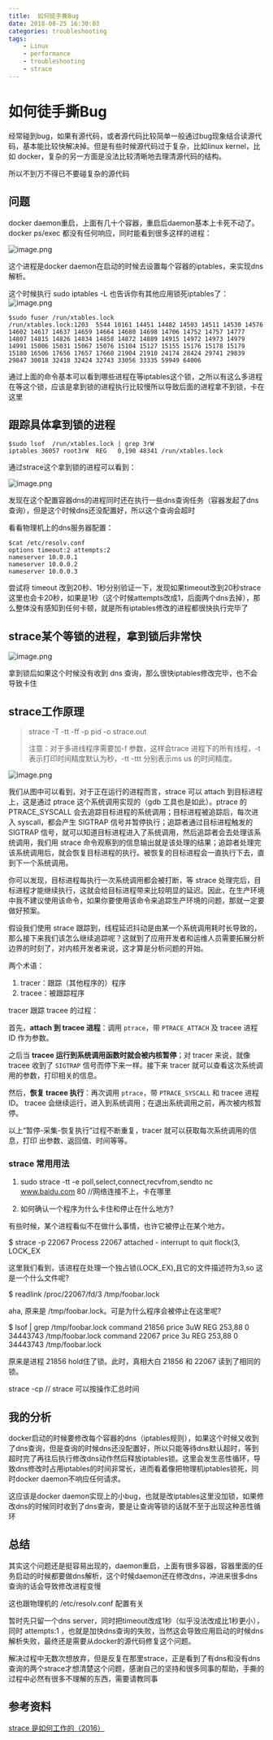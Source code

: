 ```yaml
---
title:  如何徒手撕Bug
date: 2018-08-25 16:30:03
categories: troubleshooting
tags:
    - Linux
    - performance
    - troubleshooting
    - strace
---
```


# 如何徒手撕Bug

经常碰到bug，如果有源代码，或者源代码比较简单一般通过bug现象结合读源代码，基本能比较快解决掉。但是有些时候源代码过于复杂，比如linux kernel，比如 docker，复杂的另一方面是没法比较清晰地去理清源代码的结构。

所以不到万不得已不要碰复杂的源代码

## 问题

docker daemon重启，上面有几十个容器，重启后daemon基本上卡死不动了。 docker ps/exec 都没有任何响应，同时能看到很多这样的进程：

![image.png](http://ata2-img.oss-cn-zhangjiakou.aliyuncs.com/ed7f275935b32c7fd5fef3e0caf2eb0c.png)


这个进程是docker daemon在启动的时候去设置每个容器的iptables，来实现dns解析。

这个时候执行 sudo iptables -L 也告诉你有其他应用锁死iptables了：
![image.png](http://ata2-img.oss-cn-zhangjiakou.aliyuncs.com/901fd2057fb3b32ff79dc5a29c9cdd67.png)

    $sudo fuser /run/xtables.lock 
    /run/xtables.lock:1203  5544 10161 14451 14482 14503 14511 14530 14576 14602 14617 14637 14659 14664 14680 14698 14706 14752 14757 14777 14807 14815 14826 14834 14858 14872 14889 14915 14972 14973 14979 14991 15006 15031 15067 15076 15104 15127 15155 15176 15178 15179 15180 16506 17656 17657 17660 21904 21910 24174 28424 29741 29839 29847 30018 32418 32424 32743 33056 33335 59949 64006

通过上面的命令基本可以看到哪些进程在等iptables这个锁，之所以有这么多进程在等这个锁，应该是拿到锁的进程执行比较慢所以导致后面的进程拿不到锁，卡在这里

## 跟踪具体拿到锁的进程

    $sudo lsof  /run/xtables.lock | grep 3rW
    iptables 36057 root3rW  REG   0,190 48341 /run/xtables.lock

通过strace这个拿到锁的进程可以看到：

![image.png](http://ata2-img.oss-cn-zhangjiakou.aliyuncs.com/27d266ab8fd492f009fb7047d9337518.png)

发现在这个配置容器dns的进程同时还在执行一些dns查询任务（容器发起了dns查询），但是这个时候dns还没配置好，所以这个查询会超时

看看物理机上的dns服务器配置：

    $cat /etc/resolv.conf   
    options timeout:2 attempts:2   
    nameserver 10.0.0.1  
    nameserver 10.0.0.2
    nameserver 10.0.0.3

尝试将 timeout 改到20秒、1秒分别验证一下，发现如果timeout改到20秒strace这里也会卡20秒，如果是1秒（这个时候attempts改成1，后面两个dns去掉），那么整体没有感知到任何卡顿，就是所有iptables修改的进程都很快执行完毕了

## strace某个等锁的进程，拿到锁后非常快

![image.png](http://ata2-img.oss-cn-zhangjiakou.aliyuncs.com/25ab3e2385e08e8e23eeb1309d949839.png)

拿到锁后如果这个时候没有收到 dns 查询，那么很快iptables修改完毕，也不会导致卡住

## strace工作原理

> strace -T -tt -ff -p pid -o strace.out
>
> 注意：对于多进线程序需要加-f 参数，这样会trace 进程下的所有线程，-t 表示打印时间精度默认为秒，-tt -ttt 分别表示ms us 的时间精度。



![image.png](https://ata2-img.oss-cn-zhangjiakou.aliyuncs.com/19c681e7393bda67ab0a4d8f62f1a853.png)

我们从图中可以看到，对于正在运行的进程而言，strace 可以 attach 到目标进程上，这是通过 ptrace 这个系统调用实现的（gdb 工具也是如此）。ptrace 的 PTRACE_SYSCALL 会去追踪目标进程的系统调用；目标进程被追踪后，每次进入 syscall，都会产生 SIGTRAP 信号并暂停执行；追踪者通过目标进程触发的 SIGTRAP 信号，就可以知道目标进程进入了系统调用，然后追踪者会去处理该系统调用，我们用 strace 命令观察到的信息输出就是该处理的结果；追踪者处理完该系统调用后，就会恢复目标进程的执行。被恢复的目标进程会一直执行下去，直到下一个系统调用。

你可以发现，目标进程每执行一次系统调用都会被打断，等 strace 处理完后，目标进程才能继续执行，这就会给目标进程带来比较明显的延迟。因此，在生产环境中我不建议使用该命令，如果你要使用该命令来追踪生产环境的问题，那就一定要做好预案。

假设我们使用 strace 跟踪到，线程延迟抖动是由某一个系统调用耗时长导致的，那么接下来我们该怎么继续追踪呢？这就到了应用开发者和运维人员需要拓展分析边界的时刻了，对内核开发者来说，这才算是分析问题的开始。

两个术语：

1. tracer：跟踪（其他程序的）程序
2. tracee：被跟踪程序

tracer 跟踪 tracee 的过程：

首先，**attach 到 tracee 进程**：调用 `ptrace`，带 `PTRACE_ATTACH` 及 tracee 进程 ID 作为参数。

之后当 **tracee 运行到系统调用函数时就会被内核暂停**；对 tracer 来说，就像 tracee 收到了 `SIGTRAP` 信号而停下来一样。接下来 tracer 就可以查看这次系统调 用的参数，打印相关的信息。

然后，**恢复 tracee 执行**：再次调用 `ptrace`，带 `PTRACE_SYSCALL` 和 tracee 进程 ID。 tracee 会继续运行，进入到系统调用；在退出系统调用之前，再次被内核暂停。

以上“暂停-采集-恢复执行”过程不断重复，tracer 就可以获取每次系统调用的信息，打印 出参数、返回值、时间等等。

### strace 常用用法

1) sudo strace -tt -e poll,select,connect,recvfrom,sendto nc www.baidu.com 80 //网络连接不上，卡在哪里

2) 如何确认一个程序为什么卡住和停止在什么地方?

有些时候，某个进程看似不在做什么事情，也许它被停止在某个地方。

$ strace -p 22067 Process 22067 attached - interrupt to quit flock(3, LOCK_EX

这里我们看到，该进程在处理一个独占锁(LOCK_EX),且它的文件描述符为3,so 这是一个什么文件呢?

$ readlink /proc/22067/fd/3 /tmp/foobar.lock

aha, 原来是 /tmp/foobar.lock。可是为什么程序会被停止在这里呢?

$ lsof | grep /tmp/foobar.lock command   21856       price    3uW     REG 253,88       0 34443743 /tmp/foobar.lock command   22067       price    3u      REG 253,88       0 34443743 /tmp/foobar.lock

原来是进程 21856 hold住了锁。此时，真相大白 21856 和 22067 读到了相同的锁。

 strace -cp  // strace  可以按操作汇总时间



## 我的分析

docker启动的时候要修改每个容器的dns（iptables规则），如果这个时候又收到了dns查询，但是查询的时候dns还没配置好，所以只能等待dns默认超时，等到超时完了再往后执行修改dns动作然后释放iptables锁。这里会发生恶性循环，导致dns修改时占用iptables的时间非常长，进而看着像把物理机iptables锁死，同时docker daemon不响应任何请求。

这应该是docker daemon实现上的小bug，也就是改iptables这里没加锁，如果修改dns的时候同时收到了dns查询，要是让查询等锁的话就不至于出现这种恶性循环

## 总结

其实这个问题还是挺容易出现的，daemon重启，上面有很多容器，容器里面的任务启动的时候都要做dns解析，这个时候daemon还在修改dns，冲进来很多dns查询的话会导致修改进程变慢

这也跟物理机的 /etc/resolv.conf 配置有关

暂时先只留一个dns server，同时把timeout改成1秒（似乎没法改成比1秒更小），同时 attempts:1 ，也就是加快dns查询的失败，当然这会导致应用启动的时候dns解析失败，最终还是需要从docker的源代码修复这个问题。

解决过程中无数次想放弃，但是反复在那里strace，正是看到了有dns和没有dns查询的两个strace才想清楚这个问题，感谢自己的坚持和很多同事的帮助，手撕的过程中必然有很多不理解的东西，需要请教同事



## 参考资料

[strace 是如何工作的（2016）](http://arthurchiao.art/blog/how-does-strace-work-zh/)